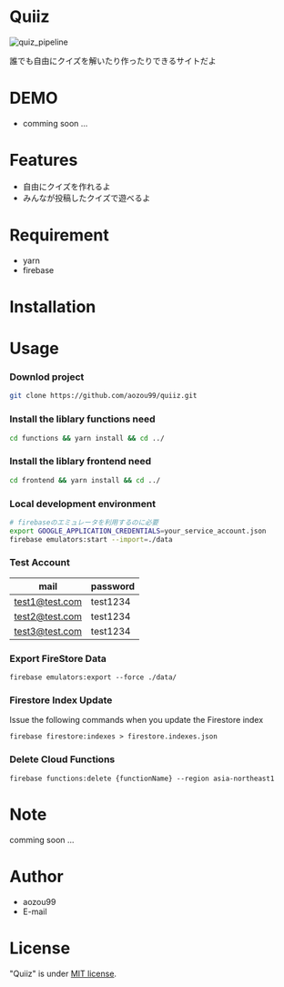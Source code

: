 # Quiiz

![quiz_pipeline](https://github.com/aozou99/quiiz/workflows/quiz_pipeline/badge.svg)

誰でも自由にクイズを解いたり作ったりできるサイトだよ

# DEMO

- comming soon ...

# Features

- 自由にクイズを作れるよ
- みんなが投稿したクイズで遊べるよ

# Requirement

- yarn
- firebase

# Installation

# Usage

### Downlod project

```bash
git clone https://github.com/aozou99/quiiz.git
```

### Install the liblary functions need

```bash
cd functions && yarn install && cd ../
```

### Install the liblary frontend need

```bash
cd frontend && yarn install && cd ../
```

### Local development environment

```bash
# firebaseのエミュレータを利用するのに必要
export GOOGLE_APPLICATION_CREDENTIALS=your_service_account.json
firebase emulators:start --import=./data
```

### Test Account

| mail           | password |
| -------------- | -------- |
| test1@test.com | test1234 |
| test2@test.com | test1234 |
| test3@test.com | test1234 |

### Export FireStore Data

```
firebase emulators:export --force ./data/
```

### Firestore Index Update

Issue the following commands when you update the Firestore index

```
firebase firestore:indexes > firestore.indexes.json
```

### Delete Cloud Functions

```
firebase functions:delete {functionName} --region asia-northeast1
```

# Note

comming soon ...

# Author

- aozou99
- E-mail

# License

"Quiiz" is under [MIT license](https://en.wikipedia.org/wiki/MIT_License).
